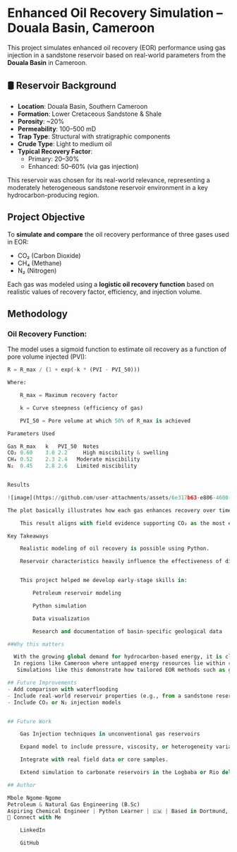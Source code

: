 # Enhanced Oil Recovery Simulation – Douala Basin, Cameroon 

This project simulates enhanced oil recovery (EOR) performance using gas injection in a sandstone reservoir based on real-world parameters from the **Douala Basin** in Cameroon.

## 🛢️ Reservoir Background

- **Location**: Douala Basin, Southern Cameroon  
- **Formation**: Lower Cretaceous Sandstone & Shale  
- **Porosity**: ~20%  
- **Permeability**: 100–500 mD  
- **Trap Type**: Structural with stratigraphic components  
- **Crude Type**: Light to medium oil  
- **Typical Recovery Factor**:
  - Primary: 20–30%
  - Enhanced: 50–60% (via gas injection)

This reservoir was chosen for its real-world relevance, representing a moderately heterogeneous sandstone reservoir environment in a key hydrocarbon-producing region.



##  Project Objective

To **simulate and compare** the oil recovery performance of three gases used in EOR:
- CO₂ (Carbon Dioxide)
- CH₄ (Methane)
- N₂ (Nitrogen)

Each gas was modeled using a **logistic oil recovery function** based on realistic values of recovery factor, efficiency, and injection volume.



## Methodology

### Oil Recovery Function:
The model uses a sigmoid function to estimate oil recovery as a function of pore volume injected (PVI):

```python
R = R_max / (1 + exp(-k * (PVI - PVI_50)))

Where:

    R_max = Maximum recovery factor

    k = Curve steepness (efficiency of gas)

    PVI_50 = Pore volume at which 50% of R_max is achieved

Parameters Used

Gas	R_max	k	PVI_50	Notes
CO₂	0.60	3.0	2.2  	High miscibility & swelling
CH₄	0.52	2.3	2.4	  Moderate miscibility
N₂	0.45	2.8	2.6	  Limited miscibility


Results

![image](https://github.com/user-attachments/assets/6e317b63-e806-4600-9d99-0152c46a95db)

The plot basically illustrates how each gas enhances recovery over time (PVI). CO₂ injection yields the highest recovery, while N₂ performs the least due to low miscibility with the reservoir oil.

    This result aligns with field evidence supporting CO₂ as the most effective gas for EOR in light-medium oil sandstone reservoirs.

Key Takeaways

    Realistic modeling of oil recovery is possible using Python.

    Reservoir characteristics heavily influence the effectiveness of different gases.


    This project helped me develop early-stage skills in:

        Petroleum reservoir modeling

        Python simulation

        Data visualization

        Research and documentation of basin-specific geological data

##Why this matters

  With the growing global demand for hydrocarbon-based energy, it is clear that conventional methods alone would not be sufficient, especially when it comes to the exploitation of unconventional reservoirs. These reservoirs still contain substantial amounts of hydrocarbons that remain inaccessible through the use of primary and even secondary techniques.
  In regions like Cameroon where untapped energy resources lie within complex geological structures it would be essential to integrate complex methods such as EOR or EGR (Enhanced Gas Recovery), in order to have access.
   Simulations like this demonstrate how tailored EOR methods such as gas injection (CO2, N2 or CH4) can improve the recovery efficiency in these formations. They also provide insight into how specific reservoir conditions may influence the basis for potential real-world implementations, especially within the Cameroonian energy sector. 

## Future Improvements
- Add comparison with waterflooding
- Include real-world reservoir properties (e.g., from a sandstone reservoir in Cameroon)
- Include CO₂ or N₂ injection models


## Future Work

    Gas Injection techniques in unconventional gas reservoirs

    Expand model to include pressure, viscosity, or heterogeneity variables.

    Integrate with real field data or core samples.

    Extend simulation to carbonate reservoirs in the Logbaba or Rio del Rey basins.

## Author

Mbole Ngome-Ngome
Petroleum & Natural Gas Engineering (B.Sc)
Aspiring Chemical Engineer | Python Learner | 🇨🇲 | Based in Dortmund, Germany
💬 Connect with Me

    LinkedIn

    GitHub
